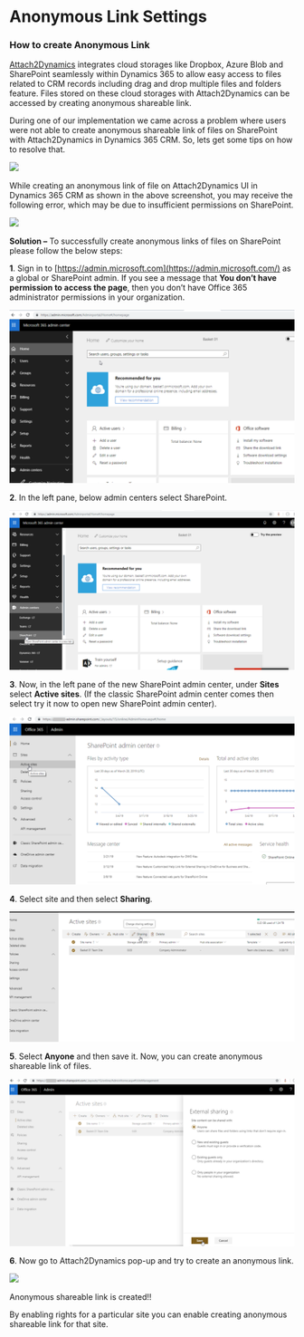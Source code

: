 # Anonymous Link Settings

### How to create Anonymous Link

[Attach2Dynamics](https://www.inogic.com/product/productivity-pack/attach-2-dynamics-365-crm-upload-multiple-files-sharepoint-cloud-storage) integrates cloud storages like Dropbox, Azure Blob and SharePoint seamlessly within Dynamics 365 to allow easy access to files related to CRM records including drag and drop multiple files and folders feature. Files stored on these cloud storages with Attach2Dynamics can be accessed by creating anonymous shareable link.

During one of our implementation we came across a problem where users were not able to create anonymous shareable link of files on SharePoint with Attach2Dynamics in Dynamics 365 CRM. So, lets get some tips on how to resolve that.

![](<../../.gitbook/assets/Anonymous Link\_image 1 (1).png>)

While creating an anonymous link of file on Attach2Dynamics UI in Dynamics 365 CRM as shown in the above screenshot, you may receive the following error, which may be due to insufficient permissions on SharePoint.

![](<../../.gitbook/assets/Anonymous Link\_image 2.png>)

**Solution –** To successfully create anonymous links of files on SharePoint please follow the below steps:

**1**. Sign in to [https://admin.microsoft.com](https://admin.microsoft.com/) as a global or SharePoint admin. If you see a message that **You don’t have permission to access the page**, then you don’t have Office 365 administrator permissions in your organization.

![](<../../.gitbook/assets/image (66).png>)

&#x20;**2**. In the left pane, below admin centers select SharePoint.

![](<../../.gitbook/assets/image (120).png>)

&#x20;**3**. Now, in the left pane of the new SharePoint admin center, under **Sites** select **Active sites**. (If the classic SharePoint admin center comes then select try it now to open new SharePoint admin center).

![](<../../.gitbook/assets/image (143).png>)

&#x20;**4**. Select site and then select **Sharing**.

![](<../../.gitbook/assets/image (249).png>)

&#x20;**5**. Select **Anyone** and then save it. Now, you can create anonymous shareable link of files.

![](<../../.gitbook/assets/image (65).png>)

&#x20;**6**. Now go to Attach2Dynamics pop-up and try to create an anonymous link.

![](<../../.gitbook/assets/Anonymous Link\_image 3.png>)

Anonymous shareable link is created!!

By enabling rights for a particular site you can enable creating anonymous shareable link for that site.
